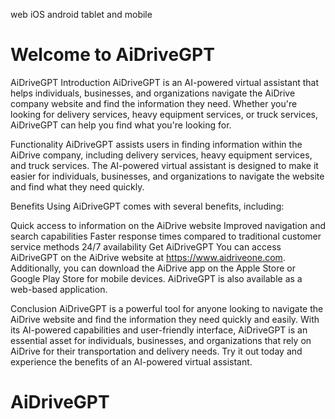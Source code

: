 web iOS android tablet and mobile

# Welcome to AiDriveGPT

AiDriveGPT
Introduction
AiDriveGPT is an AI-powered virtual assistant that helps individuals, businesses, and organizations navigate the AiDrive company website and find the information they need. Whether you're looking for delivery services, heavy equipment services, or truck services, AiDriveGPT can help you find what you're looking for.

Functionality
AiDriveGPT assists users in finding information within the AiDrive company, including delivery services, heavy equipment services, and truck services. The AI-powered virtual assistant is designed to make it easier for individuals, businesses, and organizations to navigate the website and find what they need quickly.

Benefits
Using AiDriveGPT comes with several benefits, including:

Quick access to information on the AiDrive website
Improved navigation and search capabilities
Faster response times compared to traditional customer service methods
24/7 availability
Get AiDriveGPT
You can access AiDriveGPT on the AiDrive website at https://www.aidriveone.com. Additionally, you can download the AiDrive app on the Apple Store or Google Play Store for mobile devices. AiDriveGPT is also available as a web-based application.

Conclusion
AiDriveGPT is a powerful tool for anyone looking to navigate the AiDrive website and find the information they need quickly and easily. With its AI-powered capabilities and user-friendly interface, AiDriveGPT is an essential asset for individuals, businesses, and organizations that rely on AiDrive for their transportation and delivery needs. Try it out today and experience the benefits of an AI-powered virtual assistant.
# AiDriveGPT
